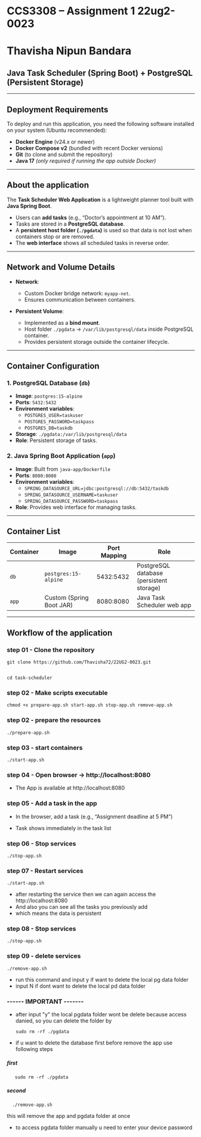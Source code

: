 # CCS3308 – Assignment 1 22ug2-0023  
# Thavisha Nipun Bandara
## Java Task Scheduler (Spring Boot) + PostgreSQL (Persistent Storage)

---

##  Deployment Requirements
To deploy and run this application, you need the following software installed on your system (Ubuntu recommended):

- **Docker Engine** (v24.x or newer) 
- **Docker Compose v2** (bundled with recent Docker versions) 
- **Git** (to clone and submit the repository) 
- **Java 17** *(only required if running the app outside Docker)*

---

## About the application
The **Task Scheduler Web Application** is a lightweight planner tool built with **Java Spring Boot**. 

- Users can **add tasks** (e.g., “Doctor’s appointment at 10 AM”). 
- Tasks are stored in a **PostgreSQL database**. 
- A **persistent host folder (`./pgdata`)** is used so that data is not lost when containers stop or are removed. 
- The **web interface** shows all scheduled tasks in reverse order. 

---

##  Network and Volume Details
- **Network**: 
  - Custom Docker bridge network: `myapp-net`. 
  - Ensures communication between containers. 

- **Persistent Volume**: 
  - Implemented as a **bind mount**. 
  - Host folder `./pgdata` → `/var/lib/postgresql/data` inside PostgreSQL container. 
  - Provides persistent storage outside the container lifecycle. 

---

## Container Configuration
### 1. PostgreSQL Database (`db`)
- **Image**: `postgres:15-alpine` 
- **Ports**: `5432:5432` 
- **Environment variables**: 
  - `POSTGRES_USER=taskuser` 
  - `POSTGRES_PASSWORD=taskpass` 
  - `POSTGRES_DB=taskdb` 
- **Storage**: `./pgdata:/var/lib/postgresql/data` 
- **Role**: Persistent storage of tasks. 

### 2. Java Spring Boot Application (`app`)
- **Image**: Built from `java-app/Dockerfile` 
- **Ports**: `8080:8080` 
- **Environment variables**: 
  - `SPRING_DATASOURCE_URL=jdbc:postgresql://db:5432/taskdb` 
  - `SPRING_DATASOURCE_USERNAME=taskuser` 
  - `SPRING_DATASOURCE_PASSWORD=taskpass` 
- **Role**: Provides web interface for managing tasks. 

---

## Container List
| Container | Image                     | Port Mapping | Role                                     |
|-----------|---------------------------|--------------|------------------------------------------|
| `db`      | `postgres:15-alpine`      | 5432:5432    | PostgreSQL database (persistent storage) |
| `app`     | Custom (Spring Boot JAR)  | 8080:8080    | Java Task Scheduler web app              |


-----------------------------------------------------------------------------------------
## Workflow of the application

### step 01 - Clone the repository
    git clone https://github.com/Thavisha72/22UG2-0023.git
    

    cd task-scheduler

### step 02 - Make scripts executable
    chmod +x prepare-app.sh start-app.sh stop-app.sh remove-app.sh

### step 02 - prepare the resources
    ./prepare-app.sh

### step 03 - start containers
    ./start-app.sh

### step 04 - Open browser → http://localhost:8080

- The App is available at http://localhost:8080

### step 05 - Add a task in the app

- In the browser, add a task (e.g., “Assignment deadline at 5 PM”)

- Task shows immediately in the task list

### step 06 - Stop services
    ./stop-app.sh

### step 07 - Restart services
    ./start-app.sh
- after restarting the service then we can again access the http://localhost:8080
- And also you can see all the tasks you previously add
- which means the data is persistent
### step 08 - Stop services
    ./stop-app.sh 

### step 09 - delete services
    ./remove-app.sh

- run this command and input y if want to delete the local pg data folder
- input N if dont want to delete the local pd data folder

### ------ IMPORTANT -------

- after input "y" the local pgdata folder wont be delete because access danied, so you can delete the folder by

      sudo rm -rf ./pgdata
 
- if u want to delete the database first before remove the app use following steps
##### first
       sudo rm -rf ./pgdata
##### second 

      ./remove-app.sh
  this will remove the app and pgdata folder at once
   
- to access pgdata folder manually u need to enter your device password
